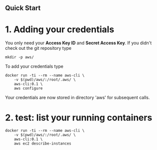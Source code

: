 ## Quick Start

# 1. Adding your credentials
You only need your **Access Key ID** and **Secret Access Key**.
If you didn't check out the git repository type
~~~
mkdir -p aws/
~~~
To add your credentials type
~~~
docker run -ti --rm --name aws-cli \
	-v $(pwd)/aws/:/root/.aws/ \
	aws-cli:0.1 \
	aws configure
~~~
Your credentials are now stored in directory 'aws' for subsequent calls.

# 2. test: list your running containers
~~~
docker run -ti --rm --name aws-cli \
	-v $(pwd)/aws/:/root/.aws/ \
	aws-cli:0.1 \
	aws ec2 describe-instances
~~~
